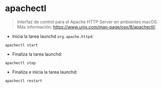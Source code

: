 # apachectl

> Interfaz de control para el Apache HTTP Server en ambientes macOS.
> Más información: <https://www.unix.com/man-page/osx/8/apachectl/>.

- Inicia la tarea launchd `org.apache.httpd`:

`apachectl start`

- Finaliza la tarea launchd:

`apachectl stop`

- Finaliza e inicia la tarea launchd:

`apachectl restart`

